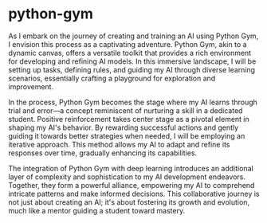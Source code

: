 # python-gym
As I embark on the journey of creating and training an AI using Python Gym, I envision this process as a captivating adventure. Python Gym, akin to a dynamic canvas, offers a versatile toolkit that provides a rich environment for developing and refining AI models. In this immersive landscape, I will be setting up tasks, defining rules, and guiding my AI through diverse learning scenarios, essentially crafting a playground for exploration and improvement.

In the process, Python Gym becomes the stage where my AI learns through trial and error—a concept reminiscent of nurturing a skill in a dedicated student. Positive reinforcement takes center stage as a pivotal element in shaping my AI's behavior. By rewarding successful actions and gently guiding it towards better strategies when needed, I will be employing an iterative approach. This method allows my AI to adapt and refine its responses over time, gradually enhancing its capabilities.

The integration of Python Gym with deep learning introduces an additional layer of complexity and sophistication to my AI development endeavors. Together, they form a powerful alliance, empowering my AI to comprehend intricate patterns and make informed decisions. This collaborative journey is not just about creating an AI; it's about fostering its growth and evolution, much like a mentor guiding a student toward mastery.
